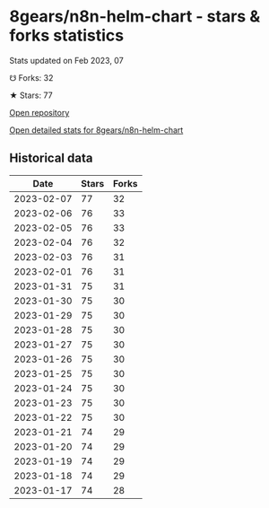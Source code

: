 # 8gears/n8n-helm-chart - stars & forks statistics

Stats updated on Feb 2023, 07

☋ Forks: 32

★ Stars: 77

[Open repository](https://github.com/8gears/n8n-helm-chart)

[Open detailed stats for 8gears/n8n-helm-chart](https://reviewgithub.com/rep/8gears/n8n-helm-chart)

## Historical data
| Date | Stars | Forks |
|------|-------|-------|
| 2023-02-07 | 77 | 32 | 
| 2023-02-06 | 76 | 33 | 
| 2023-02-05 | 76 | 33 | 
| 2023-02-04 | 76 | 32 | 
| 2023-02-03 | 76 | 31 | 
| 2023-02-01 | 76 | 31 | 
| 2023-01-31 | 75 | 31 | 
| 2023-01-30 | 75 | 30 | 
| 2023-01-29 | 75 | 30 | 
| 2023-01-28 | 75 | 30 | 
| 2023-01-27 | 75 | 30 | 
| 2023-01-26 | 75 | 30 | 
| 2023-01-25 | 75 | 30 | 
| 2023-01-24 | 75 | 30 | 
| 2023-01-23 | 75 | 30 | 
| 2023-01-22 | 75 | 30 | 
| 2023-01-21 | 74 | 29 | 
| 2023-01-20 | 74 | 29 | 
| 2023-01-19 | 74 | 29 | 
| 2023-01-18 | 74 | 29 | 
| 2023-01-17 | 74 | 28 | 

